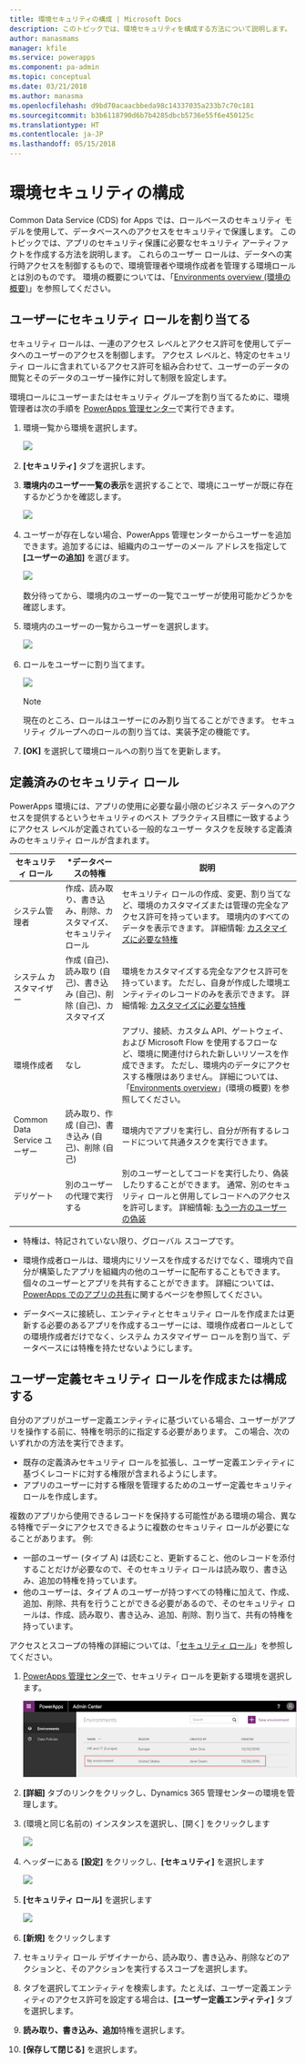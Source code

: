 ```yaml
---
title: 環境セキュリティの構成 | Microsoft Docs
description: このトピックでは、環境セキュリティを構成する方法について説明します。
author: manasmams
manager: kfile
ms.service: powerapps
ms.component: pa-admin
ms.topic: conceptual
ms.date: 03/21/2018
ms.author: manasma
ms.openlocfilehash: d9bd70acaacbbeda98c14337035a233b7c70c181
ms.sourcegitcommit: b3b6118790d6b7b4285dbcb5736e55f6e450125c
ms.translationtype: HT
ms.contentlocale: ja-JP
ms.lasthandoff: 05/15/2018
---
```

# <a name="configure-environment-security"></a>環境セキュリティの構成
Common Data Service (CDS) for Apps では、ロールベースのセキュリティ モデルを使用して、データベースへのアクセスをセキュリティで保護します。 このトピックでは、アプリのセキュリティ保護に必要なセキュリティ アーティファクトを作成する方法を説明します。 これらのユーザー ロールは、データへの実行時アクセスを制御するもので、環境管理者や環境作成者を管理する環境ロールとは別のものです。 環境の概要については、「[Environments overview (環境の概要)](environments-overview.md)」を参照してください。

## <a name="assign-security-roles-to-users"></a>ユーザーにセキュリティ ロールを割り当てる
セキュリティ ロールは、一連のアクセス レベルとアクセス許可を使用してデータへのユーザーのアクセスを制御します。 アクセス レベルと、特定のセキュリティ ロールに含まれているアクセス許可を組み合わせて、ユーザーのデータの閲覧とそのデータのユーザー操作に対して制限を設定します。

環境ロールにユーザーまたはセキュリティ グループを割り当てるために、環境管理者は次の手順を [PowerApps 管理センター][1]で実行できます。

1. 環境一覧から環境を選択します。

    ![](./media/environment-admin/environment-list-new.png)

2. **[セキュリティ]** タブを選択します。

3. **環境内のユーザー一覧の表示**を選択することで、環境にユーザーが既に存在するかどうかを確認します。
    
    ![](./media/database-security/security-viewuser.png)

4. ユーザーが存在しない場合、PowerApps 管理センターからユーザーを追加できます。追加するには、組織内のユーザーのメール アドレスを指定して **[ユーザーの追加]** を選びます。

    ![](./media/database-security/security-adduser.png)

    数分待ってから、環境内のユーザーの一覧でユーザーが使用可能かどうかを確認します。
  
5. 環境内のユーザーの一覧からユーザーを選択します。

    ![](./media/environment-admin/D365-Select-User.png)

6. ロールをユーザーに割り当てます。

    ![](./media/environment-admin/D365-Assign-Role.png)

    > [!NOTE]
    > 現在のところ、ロールはユーザーにのみ割り当てることができます。 セキュリティ グループへのロールの割り当ては、実装予定の機能です。

7. **[OK]** を選択して環境ロールへの割り当てを更新します。

## <a name="predefined-security-roles"></a>定義済みのセキュリティ ロール
PowerApps 環境には、アプリの使用に必要な最小限のビジネス データへのアクセスを提供するというセキュリティのベスト プラクティス目標に一致するようにアクセス レベルが定義されている一般的なユーザー タスクを反映する定義済みのセキュリティ ロールが含まれます。

|セキュリティ ロール  |*データベースの特権  |説明 |
|---------|---------|---------|
|システム管理者     |  作成、読み取り、書き込み、削除、カスタマイズ、セキュリティ ロール       | セキュリティ ロールの作成、変更、割り当てなど、環境のカスタマイズまたは管理の完全なアクセス許可を持っています。 環境内のすべてのデータを表示できます。 詳細情報: [カスタマイズに必要な特権](https://docs.microsoft.com/dynamics365/customer-engagement/customize/privileges-required-customization)        |
|システム カスタマイザー     | 作成 (自己)、読み取り (自己)、書き込み (自己)、削除 (自己)、カスタマイズ         | 環境をカスタマイズする完全なアクセス許可を持っています。 ただし、自身が作成した環境エンティティのレコードのみを表示できます。 詳細情報: [カスタマイズに必要な特権](https://docs.microsoft.com/dynamics365/customer-engagement/customize/privileges-required-customization)        |
|環境作成者     |  なし       | アプリ、接続、カスタム API、ゲートウェイ、および Microsoft Flow を使用するフローなど、環境に関連付けられた新しいリソースを作成できます。 ただし、環境内のデータにアクセスする権限はありません。 詳細については、「[Environments overview](https://powerapps.microsoft.com/blog/powerapps-environments/)」(環境の概要) を参照してください。        |
|Common Data Service ユーザー     |  読み取り、作成 (自己)、書き込み (自己)、削除 (自己)       | 環境内でアプリを実行し、自分が所有するレコードについて共通タスクを実行できます。        |
|デリゲート     | 別のユーザーの代理で実行する        | 別のユーザーとしてコードを実行したり、偽装したりすることができます。  通常、別のセキュリティ ロールと併用してレコードへのアクセスを許可します。 詳細情報: [もう一方のユーザーの偽装](https://docs.microsoft.com/dynamics365/customer-engagement/developer/org-service/impersonate-another-user)        |

* 特権は、特記されていない限り、グローバル スコープです。

- 環境作成者ロールは、環境内にリソースを作成するだけでなく、環境内で自分が構築したアプリを組織内の他のユーザーに配布することもできます。 個々のユーザーとアプリを共有することができます。 詳細については、[PowerApps でのアプリの共有](../maker/canvas-apps/share-app.md)に関するページを参照してください。

- データベースに接続し、エンティティとセキュリティ ロールを作成または更新する必要のあるアプリを作成するユーザーには、環境作成者ロールとしての環境作成者だけでなく、システム カスタマイザー ロールを割り当て、データベースには特権を持たせないようにします。

## <a name="create-or-configure-a-custom-security-role"></a>ユーザー定義セキュリティ ロールを作成または構成する
自分のアプリがユーザー定義エンティティに基づいている場合、ユーザーがアプリを操作する前に、特権を明示的に指定する必要があります。 この場合、次のいずれかの方法を実行できます。
- 既存の定義済みセキュリティ ロールを拡張し、ユーザー定義エンティティに基づくレコードに対する権限が含まれるようにします。
- アプリのユーザーに対する権限を管理するためのユーザー定義セキュリティ ロールを作成します。

複数のアプリから使用できるレコードを保持する可能性がある環境の場合、異なる特権でデータにアクセスできるように複数のセキュリティ ロールが必要になることがあります。 例:
- 一部のユーザー (タイプ A) は読むこと、更新すること、他のレコードを添付することだけが必要なので、そのセキュリティ ロールは読み取り、書き込み、追加の特権を持っています。
- 他のユーザーは、タイプ A のユーザーが持つすべての特権に加えて、作成、追加、削除、共有を行うことができる必要があるので、そのセキュリティ ロールは、作成、読み取り、書き込み、追加、削除、割り当て、共有の特権を持っています。

アクセスとスコープの特権の詳細については、「[セキュリティ ロール](https://docs.microsoft.com/dynamics365/customer-engagement/admin/security-roles-privileges#security-roles)」を参照してください。

1. [PowerApps 管理センター][1]で、セキュリティ ロールを更新する環境を選択します。

    ![](./media/environment-admin/choose-environment-updated.png)

2. **[詳細]** タブのリンクをクリックし、Dynamics 365 管理センターの環境を管理します。

3. (環境と同じ名前の) インスタンスを選択し、[開く] をクリックします

    ![](./media/database-security/glados-instance-list.png)

4. ヘッダーにある **[設定]** をクリックし、**[セキュリティ]** を選択します

    ![](./media/database-security/dyn365-settings-security.png)

5. **[セキュリティ ロール]** を選択します

    ![](./media/database-security/dyn365-securityroles.png)

6. **[新規]** をクリックします

7. セキュリティ ロール デザイナーから、読み取り、書き込み、削除などのアクションと、そのアクションを実行するスコープを選択します。

8. タブを選択してエンティティを検索します。たとえば、ユーザー定義エンティティのアクセス許可を設定する場合は、**[ユーザー定義エンティティ]** タブを選択します。

9. **読み取り、書き込み、追加**特権を選択します。

10. **[保存して閉じる]** を選択します。



<!--Reference links in article-->
[1]: https://admin.powerapps.com
